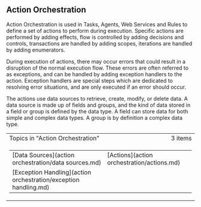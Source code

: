 ## Action Orchestration

Action Orchestration is used in Tasks, Agents, Web Services and Rules to define a set of actions to perform during execution. Specific actions are performed by adding effects, flow is controlled by adding decisions and controls, transactions are handled by adding scopes, iterations are handled by adding enumerators.

During execution of actions, there may occur errors that could result in a disruption of the normal execution flow. These errors are often referred to as exceptions, and can be handled by adding exception handlers to the action. Exception handlers are special steps which are dedicated to resolving error situations, and are only executed if an error should occur.

The actions use data sources to retrieve, create, modify, or delete data. A data source is made up of fields and groups, and the kind of data stored in a field or group is defined by the data type. A field can store data for both simple and complex data types. A group is by definition a complex data type.

<table cellpadding="0" cellspacing="0" width="100%" class="cdclvSuggestTable">

<tbody>

<tr>

<td width="100%" class="cdclvSuggestTitle">Topics in "Action Orchestration"</td>

<td class="cdclvSuggestTitle"><nobr>3 items</nobr></td>

</tr>

<tr>

<td class="cdclvCategoryCont" colspan="2">

<table cellpadding="0" cellspacing="0" width="100%">

<tbody>

<tr>

<td valign="top" class="cdclvCategoryCol1">[Data Sources](action orchestration/data sources.md)</td>

<td valign="top" class="cdclvCategoryCol2">[Actions](action orchestration/actions.md)</td>

</tr>

<tr class="cdclvCategoryRowAlt">

<td valign="top" class="cdclvCategoryCol1">[Exception Handling](action orchestration/exception handling.md)</td>

<td valign="top" class="cdclvCategoryCol2"></td>

</tr>

</tbody>

</table>

</td>

</tr>

</tbody>

</table>